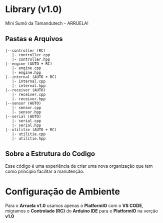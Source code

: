 # Library (v1.0)
 Mini Sumô da Tamandutech - ARRUELA!

## Pastas e Arquivos
 ```
 |--controller (RC)
    |- controller.cpp
    |- controller.hpp
 |--engine (AUTO + RC)
    |- engine.cpp
    |- engine.hpp
 |--internal (AUTO + RC)
    |- internal.cpp
    |- internal.hpp
 |--receiver (AUTO)
    |- receiver.cpp
    |- receiver.hpp
 |--sensor (AUTO)
    |- sensor.cpp
    |- sensor.hpp
 |--serial (AUTO)
    |- serial.cpp
    |- serial.hpp
 |--utilitie (AUTO + RC)
    |- utilitie.cpp
    |- utilitie.hpp
 ```

## Sobre a Estrutura do Codigo
 Esse código é uma experiência de criar uma nova organização que tem como principio facilitar a manutenção.

# Configuração de Ambiente
 Para o __Arruela__ __v1.0__ usamos apenas o __PlatformIO__ com o __VS CODE__, migramos o __Controlado (RC)__ do __Arduino IDE__ para o __PlatformIO__ na verção __v1.0__
